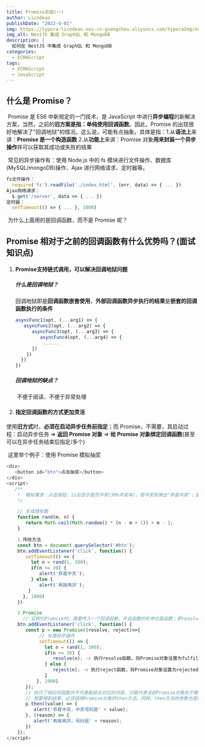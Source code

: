```yaml
---
title: Promise总结(一)
author: Licodeao
publishDate: "2022-4-01"
img: https://typora-licodeao.oss-cn-guangzhou.aliyuncs.com/typoraImg/nestjs-graphql-mongodb.webp
img_alt: NestJS 集成 GraphQL 和 MongoDB
description: |
  如何在 NestJS 中集成 GraphQL 和 MongoDB
categories:
  - ECMAScript
tags:
  - ECMAScript
  - JavaScript
---
```


## 什么是 Promise？

​ Promise 是 ES6 中新规定的一门技术，是 JavaScript 中进行**异步编程**的新解决方案，当然，之前的**旧方案是指：单纯使用回调函数**。因此，Promise 的出现很好地解决了"回调地狱"的情况。这么说，可能有点抽象。具体是指：1.从**语法上**来讲：**Promise 是一个构造函数** 2.从**功能上**来讲：Promise 对象**用来封装一个异步操作**并可以获取其成功或失败的结果

​ 常见的异步操作有：使用 Node.js 中的 fs 模块进行文件操作、数据库(MySQL/mongoDB)操作、Ajax 进行网络请求、定时器等。

```javascript
fs文件操作：
  require('fs').readFile('./index.html', (err, data) => { ... })
Ajax网络请求：
  $.get('/server', data => { ... })
定时器：
  setTimeout(() => { ... }, 1000)
```

​ 为什么上面用的是回调函数，而不是 Promise 呢？

## Promise 相对于之前的回调函数有什么优势吗？**(面试知识点)**

1. #### Promise**支持链式调用**，**可以解决回调地狱问题**

   ##### 什么是回调地狱？

   ​ 回调地狱即是**回调函数嵌套使用**，**外部回调函数异步执行的结果**是**嵌套的回调函数执行的条件**

   ```javascript
   asyncFunc1(opt, (...arg1) => {
      asyncFunc2(opt, (...arg2) => {
         asyncFunc3(opt, (...arg3) => {
            asyncFunc4(opt, (...arg4) => {
             ......
         })
       })
     })
   })
   ```

   ##### 回调地狱的缺点？

   ​ 不便于阅读、不便于异常处理

2. #### **指定回调函数的方式更加灵活**

​ 使用**旧方式**时，**必须在启动异步任务前指定**；而 Promise，不需要，其启动过程：启动异步任务 => **返回 Promise 对象** => **给 Promise 对象绑定回调函数**(甚至可以在异步任务结束后指定/多个)

​ 这里举个例子：使用 Promise 模拟抽奖

```javascript
<div>
   <button id="btn">点击抽奖</button>
</div>
<script>
   /**
    *  模拟需求：点击按钮，1s后显示是否中奖(30%中奖率)，若中奖则弹出"恭喜中奖"；反正，则弹出"再接再厉"
    */

    // 生成随机数
    function rand(m, n) {
       return Math.ceil(Math.random() * (n - m + 1)) + m - 1;
    }

    1.传统方法
    const btn = document.querySelector('#btn');
    btn.addEventListener('click', function() {
       setTimeout(() => {
         let n = rand(1, 100);
         if(n <= 30) {
            alert('恭喜中奖');
         } else {
            alert('再接再厉');
        }
      }, 1000)
    })

    2.Promise
      // 实例化Promise时，需要传入一个回调函数，并且函数的形参也是函数；即resolve, reject是函数类型的数据
    btn.addEventListener('click', function() {
       const p = new Promise((resolve, reject)=>{
            // 处理异步操作
            setTimeout(() => {
              let n = rand(1, 100);
              if(n <= 30) {
                 resolve(n); -> 执行resolve函数，将Promise对象设置为fulfilled（resolved）状态（已成功），可以进行传参
              } else {
                 reject(n); -> 执行reject函数，将Promise对象设置为rejected状态（已失败），可以进行传参
              }
           }, 1000)
       });
       // 执行了相应的函数并不代表能给出对应的内容，只能代表当前Promise对象处于哪种状态
       // 想要得到结果，必须调用Promise对象的then方法。同样，then方法的参数也是两个函数类型数据，分别对应Promise对象处于resolved状态和rejected状态
       p.then((value) => {
          alert('恭喜中奖，中奖号码是' + value);
       }, (reason) => {
          alert('再接再厉，号码是' + reason);
       })
    });
</script>
```
